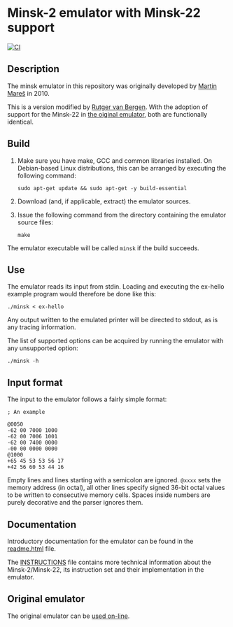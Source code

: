 # Minsk-2 emulator with Minsk-22 support

[![CI](https://github.com/rbergen/minsk/actions/workflows/CI.yml/badge.svg)](https://github.com/rbergen/minsk/actions/workflows/CI.yml)

## Description

The minsk emulator in this repository was originally developed by [Martin Mareš](https://github.com/gollux) in 2010.

This is a version modified by [Rutger van Bergen](https://github.com/rbergen). With the adoption of support for the Minsk-22 in [the oiginal emulator](https://mj.ucw.cz/minsk/readme.html), both are functionally identical.

## Build

1. Make sure you have make, GCC and common libraries installed. On Debian-based Linux distributions, this can be arranged by executing the following command:

   ```text
   sudo apt-get update && sudo apt-get -y build-essential
   ```

2. Download (and, if applicable, extract) the emulator sources.

3. Issue the following command from the directory containing the emulator source files:

   ```text
   make
   ```

The emulator executable will be called `minsk` if the build succeeds.

## Use

The emulator reads its input from stdin. Loading and executing the ex-hello example program would therefore be done like this:

```text
./minsk < ex-hello
```

Any output written to the emulated printer will be directed to stdout, as is any tracing information.

The list of supported options can be acquired by running the emulator with any unsupported option:

```text
./minsk -h
```

## Input format

The input to the emulator follows a fairly simple format:

```text
; An example

@0050
-62 00 7000 1000
-62 00 7006 1001
-62 00 7400 0000
-00 00 0000 0000
@1000
+65 45 53 53 56 17
+42 56 60 53 44 16
```

Empty lines and lines starting with a semicolon are ignored. `@xxxx` sets the memory address (in octal), all other lines specify signed 36-bit octal values to be written to consecutive memory cells. Spaces inside numbers are purely decorative and the parser ignores them.

## Documentation

Introductory documentation for the emulator can be found in the [readme.html](https://htmlpreview.github.io/?https://github.com/rbergen/minsk/blob/master/readme.html) file.

The [INSTRUCTIONS](INSTRUCTIONS) file contains more technical information about the Minsk-2/Minsk-22, its instruction set and their implementation in the emulator.

## Original emulator

The original emulator can be [used on-line](https://mj.ucw.cz/minsk/).
